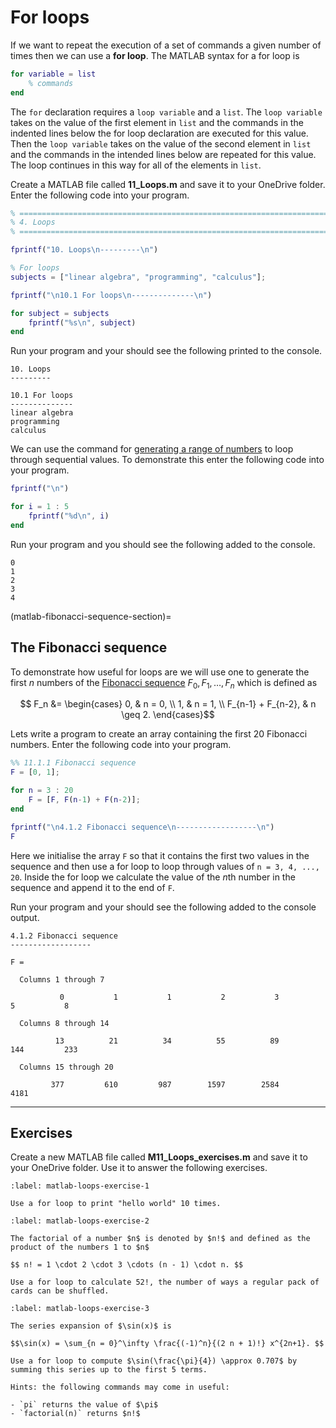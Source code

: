# For loops

If we want to repeat the execution of a set of commands a given number of times then we can use a **for loop**. The MATLAB syntax for a for loop is

```matlab
for variable = list
    % commands
end
```

The `for` declaration requires a `loop variable` and a `list`. The `loop variable` takes on the value of the first element in `list` and the commands in the indented lines below the for loop declaration are executed for this value. Then the `loop variable` takes on the value of the second element in `list` and the commands in the intended lines below are repeated for this value. The loop continues in this way for all of the elements in `list`.

Create a MATLAB file called **11_Loops.m** and save it to your OneDrive folder. Enter the following code into your program.

```matlab
% =========================================================================
% 4. Loops
% =========================================================================

fprintf("10. Loops\n---------\n")

% For loops
subjects = ["linear algebra", "programming", "calculus"];

fprintf("\n10.1 For loops\n--------------\n")

for subject = subjects
    fprintf("%s\n", subject)
end
```

Run your program and your should see the following printed to the console.

```text
10. Loops
---------

10.1 For loops
--------------
linear algebra
programming
calculus
```

We can use the command for [generating a range of numbers](matlab-range-section) to loop through sequential values. To demonstrate this enter the following code into your program.

```matlab
fprintf("\n")

for i = 1 : 5
    fprintf("%d\n", i)
end
```

Run your program and you should see the following added to the console.

```text
0
1
2
3
4
```

(matlab-fibonacci-sequence-section)=
## The Fibonacci sequence

To demonstrate how useful for loops are we will use one to generate the first $n$ numbers of the <a href="https://en.wikipedia.org/wiki/Fibonacci_sequence" target="_blank">Fibonacci sequence</a> $F_0, F_1, \ldots, F_n$ which is defined as

$$ F_n &= \begin{cases} 0, & n = 0, \\ 1, & n = 1, \\ F_{n-1} + F_{n-2}, & n \geq 2. \end{cases}$$

Lets write a program to create an array containing the first 20 Fibonacci numbers. Enter the following code into your program.

```matlab
%% 11.1.1 Fibonacci sequence
F = [0, 1];

for n = 3 : 20
    F = [F, F(n-1) + F(n-2)];
end

fprintf("\n4.1.2 Fibonacci sequence\n------------------\n")
F
```

Here we initialise the array `F` so that it contains the first two values in the sequence and then use a for loop to loop through values of `n = 3, 4, ..., 20`. Inside the for loop we calculate the value of the $n$th number in the sequence and append it to the end of `F`.

Run your program and your should see the following added to the console output.

```text
4.1.2 Fibonacci sequence
------------------

F =

  Columns 1 through 7

           0           1           1           2           3           5           8

  Columns 8 through 14

          13          21          34          55          89         144         233

  Columns 15 through 20

         377         610         987        1597        2584        4181
```

---

## Exercises

Create a new MATLAB file called **M11_Loops_exercises.m** and save it to your OneDrive folder. Use it to answer the following exercises.

```{exercise}
:label: matlab-loops-exercise-1

Use a for loop to print "hello world" 10 times.
```

```{exercise}
:label: matlab-loops-exercise-2

The factorial of a number $n$ is denoted by $n!$ and defined as the product of the numbers 1 to $n$

$$ n! = 1 \cdot 2 \cdot 3 \cdots (n - 1) \cdot n. $$

Use a for loop to calculate 52!, the number of ways a regular pack of cards can be shuffled. 
```

```{exercise}
:label: matlab-loops-exercise-3

The series expansion of $\sin(x)$ is

$$\sin(x) = \sum_{n = 0}^\infty \frac{(-1)^n}{(2 n + 1)!} x^{2n+1}. $$

Use a for loop to compute $\sin(\frac{\pi}{4}) \approx 0.707$ by summing this series up to the first 5 terms. 

Hints: the following commands may come in useful:

- `pi` returns the value of $\pi$
- `factorial(n)` returns $n!$
```
